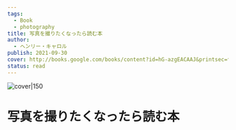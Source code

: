 ```yaml
---
tags:
  - Book
  - photography
title: 写真を撮りたくなったら読む本
author:
  - ヘンリー・キャロル
publish: 2021-09-30
cover: http://books.google.com/books/content?id=hG-azgEACAAJ&printsec=frontcover&img=1&zoom=1&source=gbs_api
status: read
---
```


![cover|150](http://books.google.com/books/content?id=hG-azgEACAAJ&printsec=frontcover&img=1&zoom=1&source=gbs_api)  
# 写真を撮りたくなったら読む本

